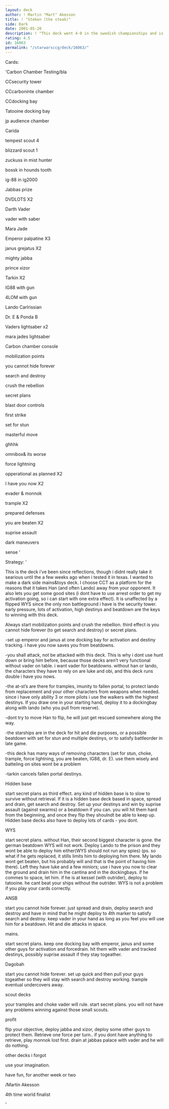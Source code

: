 ```yaml
---
layout: deck
author: ! Martin "Mart" Akesson
title: ! "Steken (the steak)"
side: Dark
date: 2001-05-20
description: ! "This deck went 4-0 in the swedish championships and is the reason i won it. never beaten in tournaments"
rating: 4.5
id: 16063
permalink: "/starwarsccg/deck/16063/"
---
```

Cards: 

'Carbon Chamber Testing/bla


CCsecurity tower

CCcarboninte chamber

CCdocking bay

Tatooine docking bay

jp audience chamber

Carida


tempest scout 4

blizzard scout 1

zuckuss in mist hunter

bossk in hounds tooth 

ig-88 in ig2000


Jabbas prize

DVDLOTS X2

Darth Vader

vader with saber

Mara Jade

Emperor palpatine X3

janus grejatus X2

mighty jabba

prince xizor

Tarkin X2

IG88 with gun

4LOM with gun

Lando Carlrissian

Dr. E & Ponda B


Vaders lightsaber x2

mara jades lightsaber

Carbon chamber console


mobilization points

you cannot hide forever

search and destroy

crush the rebellion

secret plans

blast door controls

first strike


set for stun

masterful move

ghhhk

omnibox& its worse

force lightning

opperational as planned X2

I have you now X2

evader & monnok

trample X2

prepared defenses

you are beaten X2

suprise assault

dark maneuvers

sense '

Strategy: '

This is the deck i’ve been since reflections, though i didnt really take it searious until the a few weeks ago when i tested it in texas. I wanted to make a dark side mains&toys deck. I choose CCT as a platform for the reasons that it takes Han (and often Lando) away from your opponent. It also lets you get some good sites (i dont have to use arrest order to get my activation going, so i can start with one extra effect). It is unaffected by a flipped WYS since the only non battleground i have is the security tower. early pressure, lots of activation, high destinys and beatdown are the keys to winning with this deck. 


Always start mobilization points and crush the rebellion. third effect is you cannot hide forever (to get search and destroy) or secret plans.


-set up emperor and janus at one docking bay for activation and destiny tracking. i have you now saves you from beatdowns.


-you shall attack, not be attacked with this deck. This is why i dont use hunt down or bring him before, because those decks aren’t very functional without vader on table. i want vader for beatdowns. without han or lando, the characters they have to rely on are luke and obi, and this deck runs double i have you nows.


-the at-st’s are there for tramples, imunity to fallen portal, to protect lando from replacement and your other characters from weapons when needed. since i have only ability 3 or more pilots i use the walkers with the highest destinys. If you draw one in your starting hand, deploy it to a dockingbay along with lando (who you pull from reserve).


-dont try to move Han to flip, he will just get rescued somewhere along the way.


-the starships are in the deck for hit and die purposes, or a possible beatdown with set for stun and multiple destinys, or to satisfy battleorder in late game.


-this deck has many ways of removing characters (set for stun, choke, trample, force lightning, you are beaten, IG88, dr. E). use them wisely and batteling on sites wont be a problem


-tarkin cancels fallen portal destinys.




Hidden base


start secret plans as third effect. any kind of hidden base is to slow to survive without retrieval. If it is a hidden base deck based in space, spread and drain, get search and destroy. Set up your destinys and win by suprise assault (against swarms) or a beatdown if you can. you will hit them hard from the beginning, and once they flip they shoulndt be able to keep up. Hidden base decks also have to deploy lots of cards -  you dont.


WYS


start secret plans. without Han, their second biggest character is gone. the german beatdown WYS will not work. Deploy Lando to the prison and they wont be able to deploy him either(WYS should not run any spies) (ps. so what if he gets replaced, it stills limits him to deploying him there. My lando wont get beaten, but his probably will and that is the point of having him there). Left they have luke and a few miniors; use i have you now to clear the ground and drain him in the cantina and in the dockingbays. if he commes to space, let him. if he is at kessel (with outrider), deploy to tatooine. he cant beat your ships without the outrider. WYS is not a problem if you play your cards correctly.


ANSB


start you cannot hide forever. just spread and drain, deploy search and destroy and have in mind that he might deploy to 4th marker to satisfy search and destroy. keep vader in your hand as long as you feel you will use him for a beatdown. Hit and die attacks in space. 


mains.


start secret plans. keep one docking bay with emperor, janus and some other guys for activation and forcedrain. hit them with vader and tracked destinys, possibly suprise assault if they stay togeather.


Dagobah


start you cannot hide forever. set up quick and then pull your guys togeather so they will stay with search and destroy working. trample eventual undercovers away.


scout decks


your tramples and choke vader will rule. start secret plans. you will not have any problems winning against those small scouts.


profit


flip your objective, deploy jabba and xizor, deploy some other guys to protect them. Retrieve one force per turn.. if you dont have anything to retrieve, play monnok lost first. drain at jabbas palace with vader and he will do nothing.


other decks i forgot


use your imagination.


have fun, for another week or two


/Martin Akesson

4th time world finalist


'
